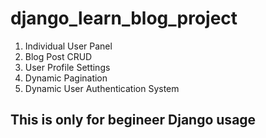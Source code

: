 # django_learn_blog_project
1. Individual User Panel
2. Blog Post CRUD
3. User Profile Settings
4. Dynamic Pagination
5. Dynamic User Authentication System



## This is only for begineer Django usage
